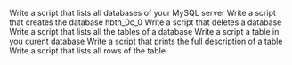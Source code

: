 Write a script that lists all databases of your MySQL server
Write a script that creates the database hbtn_0c_0
Write a script that deletes a database
Write a script that lists all the tables of a database
Write a script a table in you curent database
Write a script that prints the full description of a table
Write a script that lists all rows of the table
